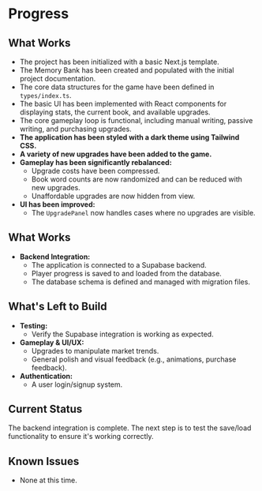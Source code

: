 # Progress

## What Works

-   The project has been initialized with a basic Next.js template.
-   The Memory Bank has been created and populated with the initial project documentation.
-   The core data structures for the game have been defined in `types/index.ts`.
-   The basic UI has been implemented with React components for displaying stats, the current book, and available upgrades.
-   The core gameplay loop is functional, including manual writing, passive writing, and purchasing upgrades.
-   **The application has been styled with a dark theme using Tailwind CSS.**
-   **A variety of new upgrades have been added to the game.**
-   **Gameplay has been significantly rebalanced:**
    -   Upgrade costs have been compressed.
    -   Book word counts are now randomized and can be reduced with new upgrades.
    -   Unaffordable upgrades are now hidden from view.
-   **UI has been improved:**
    -   The `UpgradePanel` now handles cases where no upgrades are visible.

## What Works

-   **Backend Integration:**
    -   The application is connected to a Supabase backend.
    -   Player progress is saved to and loaded from the database.
    -   The database schema is defined and managed with migration files.

## What's Left to Build

-   **Testing:**
    -   Verify the Supabase integration is working as expected.
-   **Gameplay & UI/UX:**
    -   Upgrades to manipulate market trends.
    -   General polish and visual feedback (e.g., animations, purchase feedback).
-   **Authentication:**
    -   A user login/signup system.

## Current Status

The backend integration is complete. The next step is to test the save/load functionality to ensure it's working correctly.

## Known Issues

-   None at this time.
